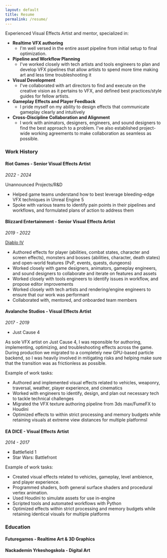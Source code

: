 ```yaml
---
layout: default 
title: Resume
permalink: /resume/
---
```


Experienced Visual Effects Artist and mentor, specialized in:

- **Realtime VFX authoring**
	- I'm well versed in the entire asset pipeline from initial setup to final optimization.
- **Pipeline and Workflow Planning**
	- I've worked closely with tech artists and tools engineers to plan and develop VFX pipelines that allow artists to spend more time making art and less time troubleshooting it
- **Visual Development**
	- I've collaborated with art directors to find and execute on the creative vision as it pertains to VFX, and defined best practices/style guides for fellow artists.
- **Gameplay Effects and Player Feedback**
	- I pride myself on my ability to design effects that communicate gameplay clearly and intuitively
- **Cross-Discipline Collaboration and Alignment**
	- I work with animators, designers, engineers, and sound designers to find the best approach to a problem. I've also established project-wide working agreements to make collaboration as seamless as possible.

### Work History

#### Riot Games - Senior Visual Effects Artist

*2022 - 2024*

Unannounced Projects/R&D

- Helped game teams understand how to best leverage bleeding-edge VFX techniques in Unreal Engine 5  
- Spoke with various teams to identify pain points in their pipelines and workflows, and formulated plans of action to address them

#### Blizzard Entertainment - Senior Visual Effects Artist

*2019 - 2022*

[Diablo IV](https://youtu.be/7RdDpqCmjb4?si=QF0jTpBrPsPBNQ4v)

- Authored effects for player (abilities, combat states, character and screen effects), monsters and bosses (abilities, character, death states) and open-world features (PvP, events, quests, dungeons)  
- Worked closely with game designers, animators, gameplay engineers, and sound designers to collaborate and iterate on features and assets  
- Worked closely with tools engineers to identify issues in workflow, and propose editor improvements  
- Worked closely with tech artists and rendering/engine engineers to ensure that our work was performant  
- Collaborated with, mentored, and onboarded team members

#### Avalanche Studios - Visual Effects Artist

*2017 - 2019*

- Just Cause 4

As sole VFX artist on Just Cause 4, I was reponsible for authoring, implementing, optimizing, and troubleshooting effects across the game. During production we migrated to a completely new GPU-based particle backend, so I was heavily involved in mitigating risks and helping make sure that the transition was as frictionless as possible.  

Example of work tasks:  

- Authored and implemented visual effects related to vehicles, weaponry, traversal, weather, player experience, and cinematics  
- Worked with engineers to identify, design, and plan out necessary tech to tackle technical challenges  
- Migrated the VFX texture authoring pipeline from 3ds max/FumeFX to Houdini  
- Optimized effects to within strict processing and memory budgets while retaining visuals at extreme view distances for multiple platformsl

#### EA DICE - Visual Effects Artist

*2014 - 2017*

- Battlefield 1
- Star Wars: Battlefront

Example of work tasks:  

- Created visual effects related to vehicles, gameplay, level ambience, and player experience.  
- Programmed shaders, both general surface shaders and procedural vertex animation.  
- Used Houdini to simulate assets for use in-engine  
- Scripted tools and automated workflows with Python  
- Optimized effects within strict processing and memory budgets while retaining identical visuals for multiple platforms

### Education

#### Futuregames - Realtime Art & 3D Graphics

#### Nackademin Yrkeshogskola - Digital Art
